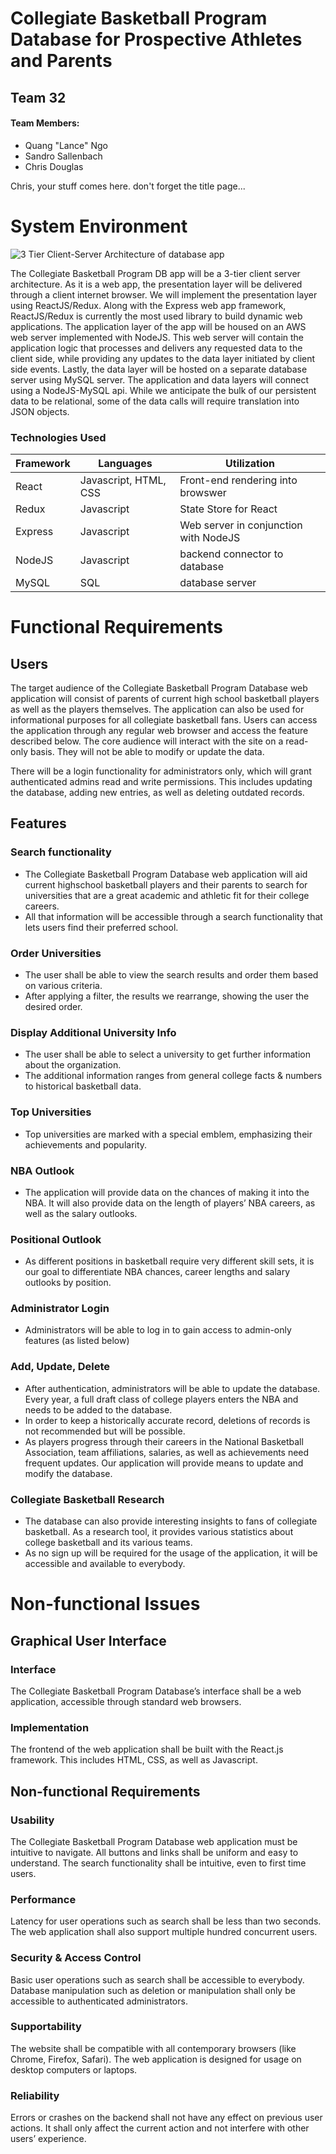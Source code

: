 # Collegiate Basketball Program Database for Prospective Athletes and Parents



## Team 32

#### Team Members:
* Quang "Lance" Ngo
* Sandro Sallenbach
* Chris Douglas










Chris, your stuff comes here.
don't forget the title page...
# System Environment
![3 Tier Client-Server Architecture of database app](https://i.imgur.com/0cGCJkk.jpg)

The Collegiate Basketball Program DB app will be a 3-tier client server architecture. As it is a
web app, the presentation layer will be delivered through a client internet browser. We will
implement the presentation layer using ReactJS/Redux. Along with the Express web app
framework, ReactJS/Redux is currently the most used library to build dynamic web applications.
The application layer of the app will be housed on an AWS web server implemented with
NodeJS. This web server will contain the application logic that processes and delivers any
requested data to the client side, while providing any updates to the data layer initiated by client
side events. Lastly, the data layer will be hosted on a separate database server using MySQL
server. The application and data layers will connect using a NodeJS-MySQL api. While we
anticipate the bulk of our persistent data to be relational, some of the data calls will require
translation into JSON objects.

### Technologies Used

| Framework | Languages | Utilization |
| --- |--- | --- |
| React | Javascript, HTML, CSS | Front-end rendering into browswer |
| Redux | Javascript | State Store for React |
| Express | Javascript | Web server in conjunction with NodeJS |
| NodeJS | Javascript | backend connector to database |
| MySQL | SQL | database server |


# Functional Requirements

## Users

The target audience of the Collegiate Basketball Program Database web application will consist of parents of current high school basketball players as well as the players themselves. The application can also be used for informational purposes for all collegiate basketball fans. Users can access the application through any regular web browser and access the feature described below. The core audience will interact with the site on a read-only basis. They will not be able to modify or update the data.

There will be a login functionality for administrators only, which will grant authenticated admins read and write permissions. This includes updating the database, adding new entries, as well as deleting outdated records.


## Features

### Search functionality
- The Collegiate Basketball Program Database web application will aid current highschool basketball players and their parents to search for universities that are a great academic and athletic fit for their college careers.
- All that information will be accessible through a search functionality that lets users find their preferred school.

### Order Universities
- The user shall be able to view the search results and order them based on various criteria.
- After applying a filter, the results we rearrange, showing the user the desired order.

### Display Additional University Info
- The user shall be able to select a university to get further information about the organization.
- The additional information ranges from general college facts & numbers to historical basketball data.



### Top Universities
- Top universities are marked with a special emblem, emphasizing their achievements and popularity.

### NBA Outlook
- The application will provide data on the chances of making it into the NBA. It will also provide data on the length of players’ NBA careers, as well as the salary outlooks.

### Positional Outlook
- As different positions in basketball require very different skill sets, it is our goal to differentiate NBA chances, career lengths and salary outlooks by position. 

### Administrator Login
- Administrators will be able to log in to gain access to admin-only features (as listed below)

### Add, Update, Delete
- After authentication, administrators will be able to update the database. Every year, a full draft class of college players enters the NBA and needs to be added to the database.
- In order to keep a historically accurate record, deletions of records is not recommended but will be possible.
- As players progress through their careers in the National Basketball Association, team affiliations, salaries, as well as achievements need frequent updates. Our application will provide means to update and modify the database.

### Collegiate Basketball Research
- The database can also provide interesting insights to fans of collegiate basketball. As a research tool, it provides various statistics about college basketball and its various teams.
- As no sign up will be required for the usage of the application, it will be accessible and available to everybody.



# Non-functional Issues

## Graphical User Interface

### Interface
The Collegiate Basketball Program Database’s interface shall be a web application, accessible through standard web browsers.

### Implementation
The frontend of the web application shall be built with the React.js framework. This includes HTML, CSS, as well as Javascript.


## Non-functional Requirements

### Usability
The Collegiate Basketball Program Database web application must be intuitive to navigate. All buttons and links shall be uniform and easy to understand. The search functionality shall be intuitive, even to first time users.

### Performance
Latency for user operations such as search shall be less than two seconds. The web application shall also support multiple hundred concurrent users.

### Security & Access Control
Basic user operations such as search shall be accessible to everybody. Database manipulation such as deletion or manipulation shall only be accessible to authenticated administrators.

### Supportability
The website shall be compatible with all contemporary browsers (like Chrome, Firefox, Safari). The web application is designed for usage on desktop computers or laptops.

### Reliability
Errors or crashes on the backend shall not have any effect on previous user actions. It shall only affect the current action and not interfere with other users’ experience.
